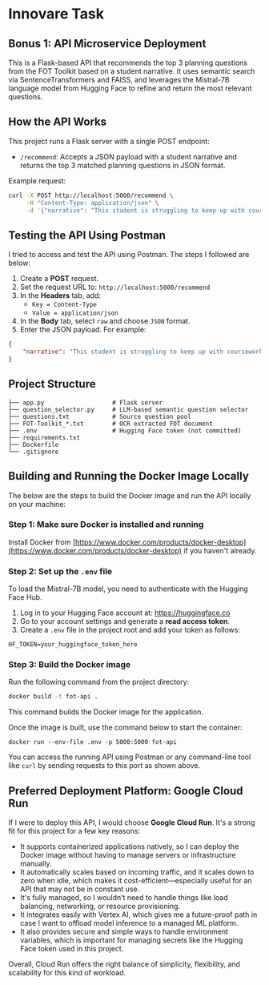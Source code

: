 # Innovare Task

## Bonus 1: API Microservice Deployment

This is a Flask-based API that recommends the top 3 planning questions from the FOT Toolkit based on a student narrative. It uses semantic search via SentenceTransformers and FAISS, and leverages the Mistral-7B language model from Hugging Face to refine and return the most relevant questions.

## How the API Works

This project runs a Flask server with a single POST endpoint:

- `/recommend`: Accepts a JSON payload with a student narrative and returns the top 3 matched planning questions in JSON format.

Example request:

```bash
curl -X POST http://localhost:5000/recommend \
     -H "Content-Type: application/json" \
     -d '{"narrative": "This student is struggling to keep up with coursework, having failed one core class and earning only 2.5 credits out of 4 expected. Attendance is a concern at 88%, and they had one behavioral incident. The student needs academic and attendance support to get back on track."}'
```

## Testing the API Using Postman

I tried to access and test the API using Postman. The steps I followed are below:

1. Create a **POST** request.
2. Set the request URL to: `http://localhost:5000/recommend`
3. In the **Headers** tab, add:
   - `Key = Content-Type`
   - `Value = application/json`
4. In the **Body** tab, select `raw` and choose `JSON` format.
5. Enter the JSON payload. For example:

```json
{
    "narrative": "This student is struggling to keep up with coursework, having failed one core class and earning only 2.5 credits out of 4 expected. Attendance is a concern at 88%, and they had one behavioral incident. The student needs academic and attendance support to get back on track."
}
```

## Project Structure

```
├── app.py                   # Flask server
├── question_selector.py     # LLM-based semantic question selector
├── questions.txt            # Source question pool
├── FOT-Toolkit_*.txt        # OCR extracted FOT document
├── .env                     # Hugging Face token (not committed)
├── requirements.txt
├── Dockerfile
└── .gitignore
```

## Building and Running the Docker Image Locally

The below are the steps to build the Docker image and run the API locally on your machine:

### Step 1: Make sure Docker is installed and running

Install Docker from [https://www.docker.com/products/docker-desktop](https://www.docker.com/products/docker-desktop) if you haven't already.

### Step 2: Set up the `.env` file

To load the Mistral-7B model, you need to authenticate with the Hugging Face Hub.

1. Log in to your Hugging Face account at: https://huggingface.co
2. Go to your account settings and generate a **read access token**.
3. Create a `.env` file in the project root and add your token as follows:

`HF_TOKEN=your_huggingface_token_here`

### Step 3: Build the Docker image

Run the following command from the project directory:

```bash
docker build -t fot-api .
```

This command builds the Docker image for the application.

Once the image is built, use the command below to start the container:

```
docker run --env-file .env -p 5000:5000 fot-api
```

You can access the running API using Postman or any command-line tool like `curl` by sending requests to this port as shown above.


## Preferred Deployment Platform: Google Cloud Run

If I were to deploy this API, I would choose **Google Cloud Run**. It's a strong fit for this project for a few key reasons:

- It supports containerized applications natively, so I can deploy the Docker image without having to manage servers or infrastructure manually.
- It automatically scales based on incoming traffic, and it scales down to zero when idle, which makes it cost-efficient—especially useful for an API that may not be in constant use.
- It's fully managed, so I wouldn’t need to handle things like load balancing, networking, or resource provisioning.
- It integrates easily with Vertex AI, which gives me a future-proof path in case I want to offload model inference to a managed ML platform.
- It also provides secure and simple ways to handle environment variables, which is important for managing secrets like the Hugging Face token used in this project.

Overall, Cloud Run offers the right balance of simplicity, flexibility, and scalability for this kind of workload.

















